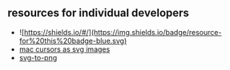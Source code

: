## resources for individual developers

- ![https://shields.io/#/](https://img.shields.io/badge/resource-for%20this%20badge-blue.svg)
- [mac cursors as svg images](https://github.com/daviddarnes/mac-cursors)
- [svg-to-png](https://ezgif.com/svg-to-png)

